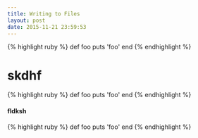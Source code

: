 ```yaml
---
title: Writing to Files
layout: post
date: 2015-11-21 23:59:53
---
```


{% highlight ruby %}
def foo
  puts 'foo'
end
{% endhighlight %}

<h1>skdhf</h1>


{% highlight ruby %}
def foo
  puts 'foo'
end
{% endhighlight %}

<h4>fldksh</h4>


{% highlight ruby %}
def foo
  puts 'foo'
end
{% endhighlight %}
